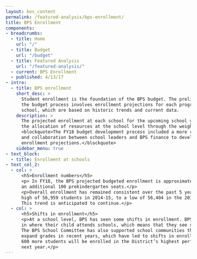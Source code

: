 ```yaml
---
layout: bos_content
permalink: /featured-analysis/bps-enrollment/
title: BPS Enrollment
components:
- breadcrumbs:
  - title: Home
    url: "/"
  - title: Budget
    url: "/budget"
  - title: Featured Analysis
    url: "/featured-analysis/"
  - current: BPS Enrollment
  - published: 4/13/17
- intro:
  - title: BPS enrollment
    short_desc: >
      Student enrollment is the foundation of the BPS budget. The preliminary stage of 
      the budget process involves enrollment projections for each program, grade, and 
      school, which are based on historic trends and current data. 
    description: >
      The projected enrollment at each school for the upcoming school year determines 
      the allocation of resources at the school level through the weighted student funding formula. 
      <blockquote>The FY18 budget development process included a more rigorous use of data 
      and collaboration between school leaders and BPS finance to develop accurate 
      enrollment projections.</blockquote>
    sidebar_menu: true    
- text_block:
  - title: Enrollment at schools
- text_col_2:
  - col: >
      <h5>Enrollment numbers</h5>
      <p> In FY18, the BPS projected budgeted enrollment is approximately 57,200, including 
      an additional 100 prekindergarten seats.</p>
      <p>Overall enrollment has remained consistent over the past 5 years, ranging from a 
      high of 56,959 students in 2014-15, to a low of 56,404 in the 2016-2017 school year. 
      This trend is anticipated to continue.</p>
  - col: >
      <h5>Shifts in enrollment</h5>
      <p>At a school level, BPS has seen some shifts in enrollment. BPS gives parents a voice 
      in where their child attends schools, which means that they see shifts from year to year. 
      The BPS School Committee has also supported school communities that have requested to 
      expand grades in recent years, which have led to shifts in enrollment. It is projected that 
      600 more students will be enrolled in the District’s highest performing schools 
      next year.</p>
---
```

